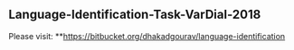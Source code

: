 ## Language-Identification-Task-VarDial-2018

Please visit:
 **https://bitbucket.org/dhakadgourav/language-identification
